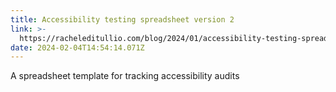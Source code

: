 ```yaml
---
title: Accessibility testing spreadsheet version 2
link: >-
  https://racheleditullio.com/blog/2024/01/accessibility-testing-spreadsheet-version-2/
date: 2024-02-04T14:54:14.071Z
---
```


A spreadsheet template for tracking accessibility audits 
